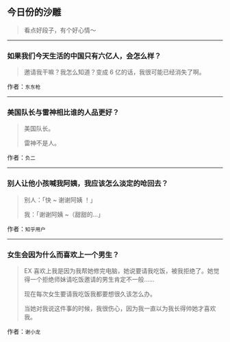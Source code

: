 ## 今日份的沙雕

> 看点好段子，有个好心情～


 
---

### 如果我们今天生活的中国只有六亿人，会怎么样？

> 邀请我干嘛？我怎么知道？变成 6 亿的话，我很可能已经消失了啊。


作者：`东东枪`

---

### 美国队长与雷神相比谁的人品更好？

> 美国队长。
> 
> 雷神不是人。


作者：`负二`

---

### 别人让他小孩喊我阿姨，我应该怎么淡定的呛回去？

> 别人：「快 ~ 谢谢阿姨 ！」
> 
> 我：「谢谢阿姨 ~（甜甜的...」


作者：`知乎用户`

---

### 女生会因为什么而喜欢上一个男生？

> EX 喜欢上我是因为我帮她修完电脑，她说要请我吃饭，被我拒绝了。她觉得一个拒绝师妹请吃饭邀请的男生肯定不一般……
> 
> 现在每次女生要请我吃饭我都要想很久该怎么办。
> 
> 当她对我说这件事的时候，我很伤心，因为我一直以为我长得帅她才喜欢我。


作者：`谢小龙`